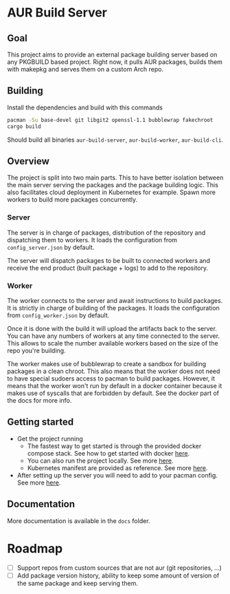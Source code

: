 # AUR Build Server

## Goal

This project aims to provide an external package building server based on any PKGBUILD based project.
Right now, it pulls AUR packages, builds them with makepkg and serves them on a custom Arch repo.

## Building

Install the dependencies and build with this commands

```bash
pacman -Su base-devel git libgit2 openssl-1.1 bubblewrap fakechroot
cargo build
```
Should build all binaries `aur-build-server`, `aur-build-worker`, `aur-build-cli`.

## Overview

The project is split into two main parts. This to have better isolation between the main server serving the packages and the package building logic.
This also facilitates cloud deployment in Kubernetes for example.
Spawn more workers to build more packages concurrently.

### Server
The server is in charge of packages, distribution of the repository and dispatching them to workers.
It loads the configuration from `config_server.json` by default.

The server will dispatch packages to be built to connected workers and receive the end product (built package + logs) to add to the repository.

### Worker
The worker connects to the server and await instructions to build packages. It is strictly in charge of building of the packages.
It loads the configuration from `config_worker.json` by default.

Once it is done with the build it will upload the artifacts back to the server.
You can have any numbers of workers at any time connected to the server. This allows to scale the number available workers based on the size of the repo you're building.

The worker makes use of bubblewrap to create a sandbox for building packages in a clean chroot. This also means that the worker does not need to have special sudoers access to pacman to build packages.
However, it means that the worker won't run by default in a docker container because it makes use of syscalls that are forbidden by default.
See the docker part of the docs for more info.

## Getting started

- Get the project running
  - The fastest way to get started is through the provided docker compose stack. See how to get started with docker [here](./docs/docker.md). 
  - You can also run the project locally. See more [here](./docs/running_locally.md). 
  - Kubernetes manifest are provided as reference. See more [here](./docs/kubernetes.md).
- After setting up the server you will need to add to your pacman config. See more [here](./docs/adding_repo_pacman.md).

## Documentation
More documentation is available in the `docs` folder.

# Roadmap
- [ ] Support repos from custom sources that are not aur (git repositories, ...)
- [ ] Add package version history, ability to keep some amount of version of the same package and keep serving them.

